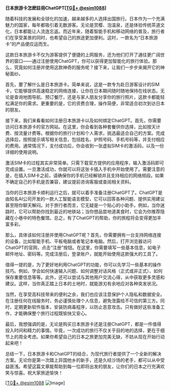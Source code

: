 **日本旅游卡怎麽註冊ChatGPT[[TG💪+ @esim1088](https://t.me/s/esim1088)]**

随着科技的发展和全球化的加速，越来越多的人选择出国旅行。日本作为一个充满魅力的国家，每年都吸引着无数游客。无论是赏樱、泡温泉，还是体验传统茶道文化，日本都能让人流连忘返。而近年来，随着智能手机和移动网络的普及，旅行者们在享受美景的同时，也希望自己的旅途更加便利。这时，一款名为“日本旅游卡”的产品便应运而生。

这款日本旅游卡不仅为游客提供了便捷的上网服务，还为他们打开了通往更广阔世界的窗口——通过注册使用ChatGPT，你可以获得更加智能化的旅行体验。那么，究竟如何注册并使用这款神奇的服务呢？接下来，让我们一步步来揭开它的神秘面纱。

首先，要了解什么是日本旅游卡。简单来说，这是一款专为赴日游客设计的SIM卡，它能够提供高速稳定的网络连接，让你在日本期间随时随地保持在线状态。无论是查询地图导航、预订餐厅，还是与家人朋友分享你的旅行照片，这款卡都能轻松满足你的需求。更重要的是，它的资费合理，操作简便，非常适合初次到访日本的朋友。

接下来，我们来看看如何注册日本旅游卡以及如何绑定ChatGPT。首先，你需要访问日本旅游卡的官方网站。在这里，你会看到各种套餐供你选择，比如按天计费、按流量计费等。根据你的旅行计划和个人需求，挑选最适合自己的方案。完成选择后，按照提示填写相关信息，包括姓名、护照号码、手机号码等，并支付相应的费用。通常情况下，支付成功后，你会收到一张虚拟SIM卡的激活码，以及一份详细的使用说明。

激活SIM卡的过程其实非常简单。只需下载官方提供的应用程序，输入激活码即可完成设置。一旦激活成功，你就可以将这张卡插入手机中开始使用了。需要注意的是，在插入SIM卡之前，请确保你的手机已经解锁并且支持相应的网络频段。如果不确定自己的手机是否兼容，建议提前咨询客服或查阅相关资料。

当你的日本旅游卡顺利运行之后，就可以着手准备注册ChatGPT了。ChatGPT是由知名AI公司开发的一款人工智能语言模型，它可以回答各种问题、提供实用建议甚至陪你聊天解闷。对于旅行者而言，它无疑是一个贴心的小助手。例如，当你迷路时，它可以帮助你找到最近的地铁站；当你想品尝地道美食时，它会为你推荐隐藏在小巷中的特色餐馆。总之，有了ChatGPT的帮助，你的旅程将会变得更加丰富多彩。

那么，具体该如何注册并使用ChatGPT呢？首先，你需要拥有一台支持网络连接的设备，比如智能手机、平板电脑或者笔记本电脑。然后，打开浏览器访问ChatGPT的官网，点击“注册”按钮。在这里，你需要填写一些基本信息，如电子邮件地址、密码等。完成注册后，登录账户，就能开始使用这款强大的工具了。

值得一提的是，为了更好地利用ChatGPT的功能，你可以先学习一些基本的操作技巧。例如，学会如何快速输入问题、如何调整对话风格（正式或非正式）、如何保存重要信息等等。此外，还可以尝试与其他用户交流心得，从中获取更多灵感和建议。这样，当你真正踏上日本的土地时，就能游刃有余地应对各种突发状况。

当然，在享受高科技带来的便利之余，我们也应该注意保护个人隐私和数据安全。在注册任何在线服务时，务必谨慎处理个人信息，避免泄露给不可信的第三方。同时，定期更新软件版本，安装防病毒程序，以防止恶意攻击。只有做好这些准备工作，才能确保整个旅行过程既愉快又安心。

最后，我想强调的是，无论是购买日本旅游卡还是注册ChatGPT，都是一件值得投入时间和精力的事情。毕竟，一次成功的旅行不仅关乎目的地的选择，更在于细节上的周全考虑。如果你希望自己的日本之旅更加完美无缺，不妨从现在开始行动起来吧！

总结一下，日本旅游卡和ChatGPT的结合，为现代旅行者提供了一个全新的解决方案。无论你是第一次踏上异国他乡的新手，还是久经沙场的老手，都可以从中受益匪浅。希望这篇文章能帮助到每一位即将出发的朋友，让你们的日本之行充满欢笑与惊喜。祝大家旅途愉快！

[[TG💪+ @esim1088](https://t.me/s/esim1088) ![Image](https://i.postimg.cc/4NQfJmqS/Snipaste-2025-05-13-00-14-12.png)]